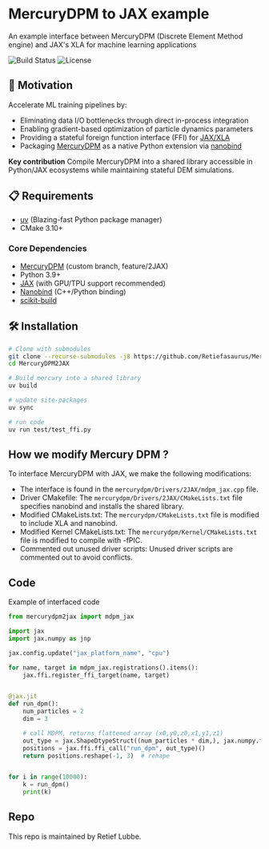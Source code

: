 # MercuryDPM to JAX example

An example interface between MercuryDPM (Discrete Element Method engine) and JAX's XLA for machine learning applications

![Build Status](https://img.shields.io/badge/build-passing-brightgreen)
![License](https://img.shields.io/badge/license-MIT-blue)

## 🌟 Motivation
Accelerate ML training pipelines by:
- Eliminating data I/O bottlenecks through direct in-process integration
- Enabling gradient-based optimization of particle dynamics parameters
- Providing a stateful foreign function interface (FFI) for [JAX/XLA](https://docs.jax.dev/en/latest/ffi.html)
- Packaging [MercuryDPM](https://bitbucket.org/mercurydpm/mercurydpm/src/master/) as a native Python extension via [nanobind](https://github.com/wjakob/nanobind)

**Key contribution** Compile MercuryDPM into a shared library accessible in Python/JAX ecosystems while maintaining stateful DEM simulations. 

## 📋 Requirements
- [uv](https://github.com/astral-sh/uv) (Blazing-fast Python package manager)
- CMake 3.10+

### Core Dependencies
- [MercuryDPM](https://www.mercurydpm.org) (custom branch, feature/2JAX)
- Python 3.9+
- [JAX](https://github.com/google/jax) (with GPU/TPU support recommended)
- [Nanobind](https://github.com/wjakob/nanobind) (C++/Python binding)
- [scikit-build](https://scikit-build.readthedocs.io/)

## 🛠 Installation

```bash
# Clone with submodules
git clone --recurse-submodules -j8 https://github.com/Retiefasaurus/MercuryDPM2JAX.git
cd MercuryDPM2JAX

# Build mercury into a shared library
uv build

# update site-packages
uv sync

# run code
uv run test/test_ffi.py

```
## How we modify Mercury DPM ?
To interface MercuryDPM with JAX, we make the following modifications:
- The interface is found in the `mercurydpm/Drivers/2JAX/mdpm_jax.cpp` file.
- Driver CMakefile: The `mercurydpm/Drivers/2JAX/CMakeLists.txt` file specifies nanobind and installs the shared library.
- Modified CMakeLists.txt: The `mercurydpm/CMakeLists.txt` file is modified to include XLA and nanobind.
- Modified Kernel CMakeLists.txt: The `mercurydpm/Kernel/CMakeLists.txt` file is modified to compile with -fPIC.
- Commented out unused driver scripts: Unused driver scripts are commented out to avoid conflicts.

## Code
Example of interfaced code
```python
from mercurydpm2jax import mdpm_jax

import jax
import jax.numpy as jnp

jax.config.update("jax_platform_name", "cpu")

for name, target in mdpm_jax.registrations().items():
    jax.ffi.register_ffi_target(name, target)


@jax.jit
def run_dpm():
    num_particles = 2
    dim = 3

    # call MDPM, returns flattened array (x0,y0,z0,x1,y1,z1)
    out_type = jax.ShapeDtypeStruct((num_particles * dim,), jax.numpy.float32)
    positions = jax.ffi.ffi_call("run_dpm", out_type)()
    return positions.reshape(-1, 3)  # rehape


for i in range(10000):
    k = run_dpm()
    print(k)
```

## Repo

This repo is maintained by Retief Lubbe.
